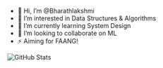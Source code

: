 - 👋 Hi, I’m @Bharathlakshmi
- 👀 I’m interested in Data Structures & Algorithms
- 🌱 I’m currently learning System Design
- 🔭 I’m looking to collaborate on ML
- ⚡ Aiming for FAANG!
<!--
![GitHub stats](https://github-readme-stats.vercel.app/api?username=Bharathlakshmi&theme=radical&show_icons=true&&hide=issues,contribs)
-->

![GitHub Stats](https://github-readme-stats.vercel.app/api?username=Bharathlakshmi&theme=dark&show_icons=true&&hide=issues,contribs,stars) 

<!--
<img alt="Top langs" src="https://github-readme-stats.vercel.app/api/top-langs/?username=Bharathlakshmi&layout=compact&&langs_count=8"/>
-->
